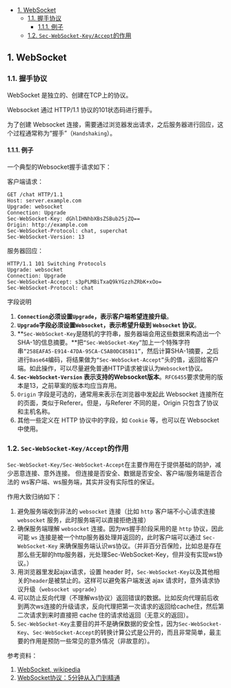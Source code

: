 - [1. WebSocket](#1-websocket)
  - [1.1. 握手协议](#11-握手协议)
    - [1.1.1. 例子](#111-例子)
  - [1.2. `Sec-WebSocket-Key/Accept`的作用](#12-sec-websocket-keyaccept的作用)
  
  
##  1. WebSocket
### 1.1. 握手协议
WebSocket 是独立的、创建在TCP上的协议。

Websocket 通过 HTTP/1.1 协议的101状态码进行握手。

为了创建 Websocket 连接，需要通过浏览器发出请求，之后服务器进行回应，这个过程通常称为“握手”（`Handshaking`）。

#### 1.1.1. 例子
一个典型的Websocket握手请求如下：

客户端请求：
```
GET /chat HTTP/1.1
Host: server.example.com
Upgrade: websocket
Connection: Upgrade
Sec-WebSocket-Key: dGhlIHNhbXBsZSBub25jZQ==
Origin: http://example.com
Sec-WebSocket-Protocol: chat, superchat
Sec-WebSocket-Version: 13
```

服务器回应：
```
HTTP/1.1 101 Switching Protocols
Upgrade: websocket
Connection: Upgrade
Sec-WebSocket-Accept: s3pPLMBiTxaQ9kYGzzhZRbK+xOo=
Sec-WebSocket-Protocol: chat
```
字段说明
1. **`Connection`必须设置`Upgrade`，表示客户端希望连接升级**。
2. **`Upgrade`字段必须设置`Websocket`，表示希望升级到 `Websocket` 协议**。
3. **`Sec-WebSocket-Key`是随机的字符串，服务器端会用这些数据来构造出一个SHA-1的信息摘要。**把`“Sec-WebSocket-Key”`加上一个特殊字符串`“258EAFA5-E914-47DA-95CA-C5AB0DC85B11”`，然后计算SHA-1摘要，之后进行`Base64`编码，将结果做为`“Sec-WebSocket-Accept”`头的值，返回给客户端。如此操作，可以尽量避免普通HTTP请求被误认为`Websocket`协议。
4. **`Sec-WebSocket-Version` 表示支持的Websocket版本**。`RFC6455`要求使用的版本是13，之前草案的版本均应当弃用。
5. `Origin` 字段是可选的，通常用来表示在浏览器中发起此 Websocket 连接所在的页面，类似于Referer。但是，与Referer 不同的是，Origin 只包含了协议和主机名称。
6. 其他一些定义在 HTTP 协议中的字段，如 `Cookie` 等，也可以在 Websocket 中使用。



### 1.2. `Sec-WebSocket-Key/Accept`的作用
`Sec-WebSocket-Key/Sec-WebSocket-Accept`在主要作用在于提供基础的防护，减少恶意连接、意外连接。
但连接是否安全、数据是否安全、客户端/服务端是否合法的 ws客户端、ws服务端，其实并没有实际性的保证。

作用大致归纳如下：

1. 避免服务端收到非法的 `websocket` 连接（比如 `http` 客户端不小心请求连接 `websocket` 服务，此时服务端可以直接拒绝连接）
2. 确保服务端理解 `websocket` 连接。因为ws握手阶段采用的是 `http` 协议，因此可能 `ws` 连接是被一个http服务器处理并返回的，此时客户端可以通过 `Sec-WebSocket-Key` 来确保服务端认识ws协议。（并非百分百保险，比如总是存在那么些无聊的http服务器，光处理Sec-WebSocket-Key，但并没有实现ws协议。）
3. 用浏览器里发起ajax请求，设置 header 时，`Sec-WebSocket-Key`以及其他相关的`header`是被禁止的。这样可以避免客户端发送 ajax 请求时，意外请求协议升级（`websocket upgrade`）
4. 可以防止反向代理（不理解ws协议）返回错误的数据。比如反向代理前后收到两次ws连接的升级请求，反向代理把第一次请求的返回给cache住，然后第二次请求到来时直接把 cache 住的请求给返回（无意义的返回）。
5. `Sec-WebSocket-Key`主要目的并不是确保数据的安全性，因为`Sec-WebSocket-Key`、`Sec-WebSocket-Accept`的转换计算公式是公开的，而且非常简单，最主要的作用是预防一些常见的意外情况（非故意的）。


参考资料：
1. [WebSocket, wikipedia](https://zh.wikipedia.org/wiki/WebSocket)
2. [WebSocket协议：5分钟从入门到精通](https://www.cnblogs.com/chyingp/p/websocket-deep-in.html)

